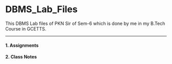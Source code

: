 # DBMS_Lab_Files
This DBMS Lab files of PKN Sir of Sem-6 which is done by me in my B.Tech Course in GCETTS.
<hr/>
<h4>1. Assignments</h4>
<h4>2. Class Notes</h4>
